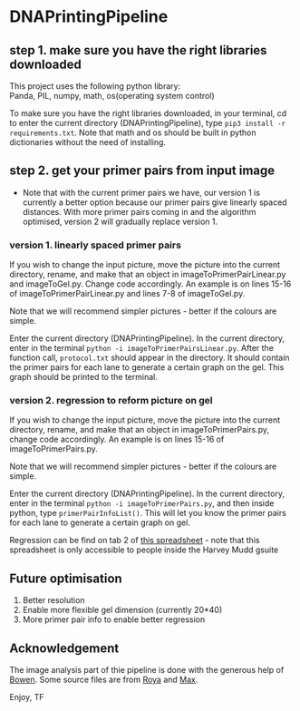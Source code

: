 # DNAPrintingPipeline

## step 1. make sure you have the right libraries downloaded
This project uses the following python library:  
Panda, PIL, numpy, math, os(operating system control)  
  
To make sure you have the right libraries downloaded, in your terminal, cd to enter the current directory (DNAPrintingPipeline), type `pip3 install -r requirements.txt`. Note that math and os should be built in python dictionaries without the need of installing.  

## step 2. get your primer pairs from input image
- Note that with the current primer pairs we have, our version 1 is currently a better option because our primer pairs give linearly spaced distances. With more primer pairs coming in and the algorithm optimised, version 2 will gradually replace version 1.  

### version 1. linearly spaced primer pairs

If you wish to change the input picture, move the picture into the current directory, rename, and make that an object in imageToPrimerPairLinear.py and imageToGel.py. Change code accordingly. An example is on lines 15-16 of imageToPrimerPairLinear.py and lines 7-8 of imageToGel.py.  

Note that we will recommend simpler pictures - better if the colours are simple.  

Enter the current directory (DNAPrintingPipeline). In the current directory, enter in the terminal `python -i imageToPrimerPairsLinear.py`. After the function call, `protocol.txt` should appear in the directory. It should contain the primer pairs for each lane to generate a certain graph on the gel. This graph should be printed to the terminal. 

### version 2. regression to reform picture on gel
If you wish to change the input picture, move the picture into the current directory, rename, and make that an object in imageToPrimerPairs.py, change code accordingly. An example is on lines 15-16 of imageToPrimerPairs.py.  

Note that we will recommend simpler pictures - better if the colours are simple.  

Enter the current directory (DNAPrintingPipeline). In the current directory, enter in the terminal `python -i imageToPrimerPairs.py`, and then inside python, type `primerPairInfoList()`. This will let you know the primer pairs for each lane to generate a certain graph on gel.  

Regression can be find on tab 2 of [this spreadsheet](https://docs.google.com/spreadsheets/d/1KOYfS4cVNAYSwTB1CCfx9eiYY1d4YHv_HNWY8ircnPc/edit?usp=sharing) - note that this spreadsheet is only accessible to people inside the Harvey Mudd gsuite  

## Future optimisation
1. Better resolution
2. Enable more flexible gel dimension (currently 20\*40)
3. More primer pair info to enable better regression


## Acknowledgement
The image analysis part of thie pipeline is done with the generous help of [Bowen](https://github.com/JiangBowen0008). Some source files are from [Roya](https://github.com/ramininaieni) and [Max](https://github.com/maxschommer).

Enjoy,
TF
